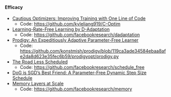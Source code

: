 #### Efficacy

- [Cautious Optimizers: Improving Training with One Line of Code](https://arxiv.org/abs/2411.16085)
  - Code: https://github.com/kyleliang919/C-Optim
- [Learning-Rate-Free Learning by D-Adaptation](https://arxiv.org/abs/2301.07733)
  - Code: https://github.com/facebookresearch/dadaptation
- [Prodigy: An Expeditiously Adaptive Parameter-Free Learner](https://arxiv.org/abs/2306.06101)
  - Code: https://github.com/konstmish/prodigy/blob/119ca3ade34584ebaa8afe2da8d623e35fec6b59/prodigyopt/prodigy.py
- [The Road Less Scheduled](https://arxiv.org/abs/2405.15682)
  - Code: https://github.com/facebookresearch/schedule_free
- [DoG is SGD’s Best Friend: A Parameter-Free Dynamic Step Size Schedule](https://proceedings.mlr.press/v202/ivgi23a)
- [Memory Layers at Scale](https://arxiv.org/abs/2412.09764)
  - Code: https://github.com/facebookresearch/memory